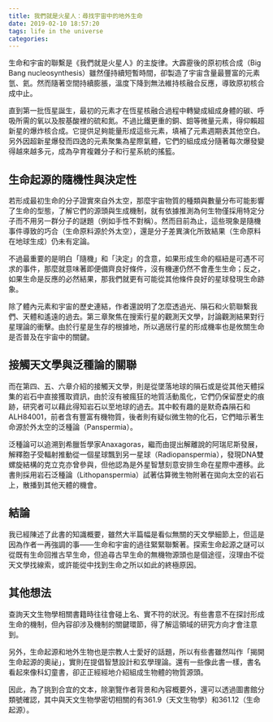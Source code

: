 ```yaml
---
title: 我們就是火星人：尋找宇宙中的地外生命
date: 2019-02-10 18:57:20
tags: life in the universe
categories: 
---
```


生命和宇宙的聯繫是《我們就是火星人》的主旋律。大霹靂後的原初核合成（Big Bang nucleosynthesis）雖然僅持續短暫時間，卻製造了宇宙含量最豐富的元素氫、氦。然而隨著空間持續膨脹，溫度下降到無法維持核融合反應，導致原初核合成中止。

直到第一批恆星誕生，最初的元素才在恆星核融合過程中轉變成組成身體的碳、呼吸所需的氧以及胺基酸裡的硫和氮。不過比鐵更重的銅、鉬等微量元素，得仰賴超新星的爆炸核合成。它提供足夠能量形成這些元素，填補了元素週期表其他空白。另外因超新星爆發而四逸的元素聚集為星際氣體，它們的組成成分隨著每次爆發變得越來越多元，成為孕育複雜分子和行星系統的搖籃。

<!--more-->

## 生命起源的隨機性與決定性
若形成最初生命的分子證實來自外太空，那麼宇宙物質的種類與數量分布可能影響了生命的型態，了解它們的源頭與生成機制，就有依據推測為何生物僅採用特定分子而不用另一群分子的謎題（例如手性不對稱）。然而目前為止，這些現象是隨機事件導致的巧合（生命原料源於外太空），還是分子差異演化所致結果（生命原料在地球生成）仍未有定論。

不過最重要的是明白「隨機」和「決定」的含意，如果形成生命的樞紐是可遇不可求的事件，那麼就意味著即便備齊良好條件，沒有機運仍然不會產生生命；反之，如果生命是反應的必然結果，那我們就更有可能從其他條件良好的星球發現生命跡象。

除了體內元素和宇宙的歷史連結，作者還說明了怎麼透過光、隕石和火箭聯繫我們、天體和遙遠的過去。第三章聚焦在搜索行星的觀測天文學，討論觀測結果對行星理論的衝擊。由於行星是生存的根據地，所以適居行星的形成機率也是攸關生命是否普及在宇宙中的關鍵。

## 接觸天文學與泛種論的關聯
而在第四、五、六章介紹的接觸天文學，則是從墜落地球的隕石或是從其他天體採集的岩石中直接獲取資訊，由於沒有被瘋狂的地質活動風化，它們仍保留歷史的痕跡，研究者可以藉此得知岩石以至地球的過去。其中較有趣的是默奇森隕石和ALH84001，前者含有豐富有機物質，後者則有疑似微生物的化石，它們暗示著生命源於外太空的泛種論（Panspermia）。

泛種論可以追溯到希臘哲學家Anaxagoras，繼而由提出解離說的阿瑞尼斯發展，解釋胞子受輻射推動從一個星球飄到另一星球（Radiopanspermia），發現DNA雙螺旋結構的克立克亦曾參與，但他認為是外星智慧刻意安排生命在星際中遷移。此書則採用岩石泛種論（Lithopanspermia）試著估算微生物附著在拋向太空的岩石上，散播到其他天體的機會。

## 結論
我已經陳述了此書的知識概要，雖然大半篇幅是看似無關的天文學細節上，但這是因為作者一再強調的事——生命和宇宙的過往緊緊聯繫著。探索生命起源之謎可以從既有生命回推古早生命，但追尋古早生命的無機物源頭也是個途徑，沒理由不從天文學找線索，或許能從中找到生命之所以如此的終極原因。

## 其他想法
查詢天文生物學相關書籍時往往會碰上名、實不符的狀況。有些書意不在探討形成生命的機制，但內容卻涉及機制的關鍵環節，得了解這領域的研究方向才會注意到。

另外，生命起源和地外生物也是宗教人士愛好的話題，所以有些書雖然叫作「揭開生命起源的奧祕」，實則在提倡智慧設計和玄學理論。還有一些像此書一樣，書名看起來像科幻童書，卻正正經經地介紹組成生物體的物質源頭。

因此，為了挑到合宜的文本，除瀏覽作者背景和內容概要外，還可以透過圖書館分類號確認，其中與天文生物學密切相關的有361.9（天文生物學）和361.12（生命起源）。